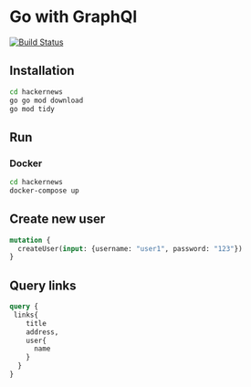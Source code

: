 
# Go with GraphQl
[![Build Status](https://app.travis-ci.com/imvicencio/hackernews.svg?branch=main)](https://app.travis-ci.com/imvicencio/hackernews)


## Installation

```sh
cd hackernews
go go mod download 
go mod tidy
```

## Run

### Docker

```sh
cd hackernews
docker-compose up
```

## Create new user

```graphql
mutation {
  createUser(input: {username: "user1", password: "123"})
}
```

## Query links

```graphql
query {
 links{
    title
    address,
    user{
      name
    }
  }
}
```
